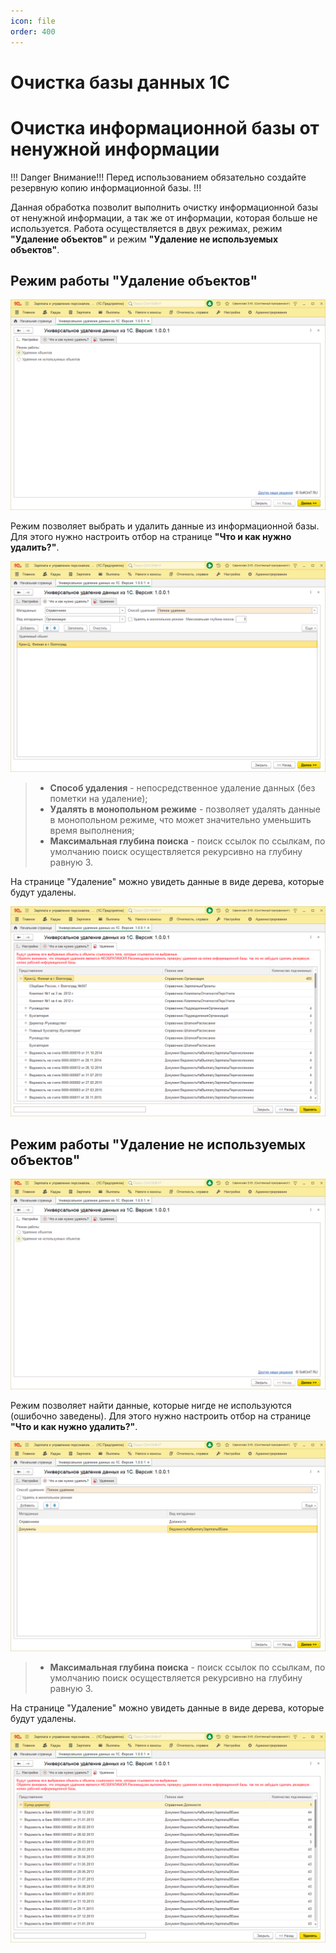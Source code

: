```yaml
---
icon: file
order: 400
---
```


# Очистка базы данных 1С

# Очистка информационной базы от ненужной информации

!!! Danger
Внимание!!! Перед использованием обязательно создайте резервную копию информационной базы.
!!!

Данная обработка позволит выполнить очистку информационной базы от ненужной информации, а так же от информации, которая больше не используется. Работа осуществляется в двух режимах, режим **"Удаление объектов"** и режим **"Удаление не используемых объектов"**.

## Режим работы "Удаление объектов"

![Режим работы](static/01_ОчисткаБазы.png)

Режим позволяет выбрать и удалить данные из информационной базы. Для этого нужно настроить отбор на странице **"Что и как нужно удалить?"**.

![Что и как нужно удалять](static/02_ОчисткаБазы.png)

> * **Способ удаления** - непосредственное удаление данных (без пометки на удаление);  
> * **Удалять в монопольном режиме** - позволяет удалять данные в монопольном режиме, что может значительно уменьшить время выполнения;  
> * **Максимальная глубина поиска** - поиск ссылок по ссылкам, по умолчанию поиск осуществляется рекурсивно на глубину равную 3.  

На странице "Удаление" можно увидеть данные в виде дерева, которые будут удалены.

![Удаление](static/03_ОчисткаБазы.png)

## Режим работы "Удаление не используемых объектов"

![Режим работы](static/04_ОчисткаБазы.png)

Режим позволяет найти данные, которые нигде не используются (ошибочно заведены). Для этого нужно настроить отбор на странице **"Что и как нужно удалить?"**.

![Что и как нужно удалять](static/05_ОчисткаБазы.png)

> * **Максимальная глубина поиска** - поиск ссылок по ссылкам, по умолчанию поиск осуществляется рекурсивно на глубину равную 3.

На странице "Удаление" можно увидеть данные в виде дерева, которые будут удалены.

![Удаление](static/06_ОчисткаБазы.png)


